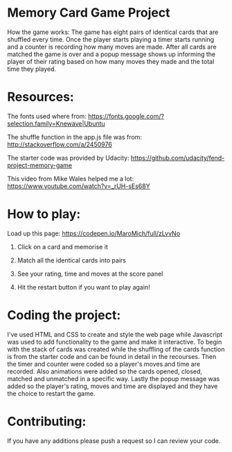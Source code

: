 # Memory Card Game Project

How the game works:
The game has eight pairs of identical cards that are shuffled every time. Once the player starts playing a timer starts running and a counter is recording how many moves are made. After all cards are matched the game is over and a popup message shows up informing the  player of their rating based on how many moves they made and the total time they played.

# Resources:

The fonts used where from: https://fonts.google.com/?selection.family=Knewave|Ubuntu

The shuffle function in the app.js file was from: http://stackoverflow.com/a/2450976

The starter code was provided by Udacity: https://github.com/udacity/fend-project-memory-game

This video from Mike Wales helped me a lot: https://www.youtube.com/watch?v=_rUH-sEs68Y

# How to play:

Load up this page: https://codepen.io/MaroMich/full/zLvvNo

1) Click on a card and memorise it

2) Match all the identical cards into pairs

3) See your rating, time and moves at the score panel

4) Hit the restart button if you want to play again!

# Coding the project:

I've used HTML and CSS to create and style the web page while Javascript was used to add functionality to the game and make it interactive.
To begin with the stack of cards was created while the shuffling of the cards function is from the starter code and can be found in detail in the recourses.
Then the timer and counter were coded so a player's moves and time are recorded.
Also animations were added so the cards opened, closed, matched and unmatched in a specific way.
Lastly the popup message was added so the player's rating, moves and time are displayed and they have the choice to restart the game.

# Contributing:

If you have any additions please push a request so I can review your code.
